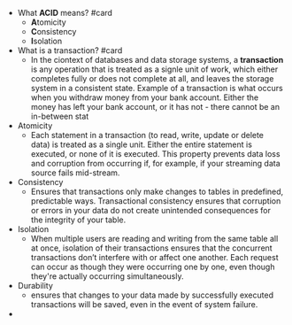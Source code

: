 - What **ACID** means? #card
	- **A**tomicity
	- **C**onsistency
	- **I**solation
- What is a transaction? #card
	- In the ciontext of databases and data storage systems, a **transaction** is any operation that is treated as a signle unit of work, which either completes fully or does not complete at all, and leaves the storage system in a consistent state. Example of a transaction is what occurs when you withdraw money from your bank account. Either the money has left your bank account, or it has not - there cannot be an in-between stat
- Atomicity
	- Each statement in a transaction (to read, write, update or delete data) is treated as a single unit. Either the entire statement is executed, or none of it is executed. This property prevents data loss and corruption from occurring if, for example, if your streaming data source fails mid-stream.
- Consistency
	- Ensures that transactions only make changes to tables in predefined, predictable ways. Transactional consistency ensures that corruption or errors in your data do not create unintended consequences for the integrity of your table.
- Isolation
	- When multiple users are reading and writing from the same table all at once, isolation of their transactions ensures that the concurrent transactions don’t interfere with or affect one another. Each request can occur as though they were occurring one by one, even though they're actually occurring simultaneously.
- Durability
	- ensures that changes to your data made by successfully executed transactions will be saved, even in the event of system failure.
-